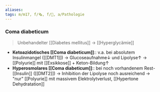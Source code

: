 ```yaml
---
aliases: 
tags: m/m17, f/🗞️, f/🧠, a/Pathologie
---
```

### Coma diabeticum
> Unbehandelter [[Diabetes mellitus]] → [[Hyperglycämie]]
- **Ketoazidotisches [[Coma diabeticum]]**:: v.a. bei absolutem Insulinmangel ([[DMT1]]) → Glucoseaufnahme↓ und Lipolyse↑ → [[Polyurie]] mit [[Exsikkose]] + Keton-Bildung↑
- **Hyperosmolares [[Coma diabeticum]]**:: bei noch vorhandenem Rest-[[Insulin]] ([[DMT2]]) → Inhibition der Lipolyse noch ausreichend → "nur" [[Polyurie]] mit massivem Elektrolytverlust, [[Hypertone Dehydratation]]